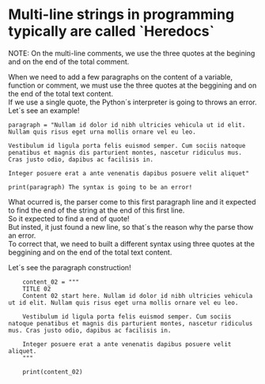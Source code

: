 <h1>Multi-line strings in programming typically are called `Heredocs`</h1>

NOTE: On the multi-line comments, we use the three quotes at the begining and on the end of the total comment.

When we need to add a few paragraphs on the content of a variable, function or comment, we must use the three quotes at the beggining and on the end of the total text content.<br>
If we use a single quote, the Python´s interpreter is going to throws an error.<br>
Let´s see an example!<br>

    paragraph = "Nullam id dolor id nibh ultricies vehicula ut id elit. Nullam quis risus eget urna mollis ornare vel eu leo.

    Vestibulum id ligula porta felis euismod semper. Cum sociis natoque penatibus et magnis dis parturient montes, nascetur ridiculus mus. Cras justo odio, dapibus ac facilisis in.

    Integer posuere erat a ante venenatis dapibus posuere velit aliquet"

    print(paragraph) The syntax is going to be an error! 


What ocurred is, the parser come to this first paragraph line and it expected to find the end of the string at the end of this first line.<br>
So it expected to find a end of quote!<br>
But insted, it just found a new line, so that´s the reason why the parse thow an error.<br>
To correct that, we need to built a different syntax using three quotes at the beggining and on the end of the total text content.<br>

Let´s see the paragraph construction!

        content_02 = """
        TITLE 02
        Content 02 start here. Nullam id dolor id nibh ultricies vehicula ut id elit. Nullam quis risus eget urna mollis ornare vel eu leo.

        Vestibulum id ligula porta felis euismod semper. Cum sociis natoque penatibus et magnis dis parturient montes, nascetur ridiculus mus. Cras justo odio, dapibus ac facilisis in.

        Integer posuere erat a ante venenatis dapibus posuere velit aliquet.
        """

        print(content_02)



